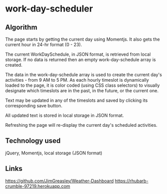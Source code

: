 # work-day-scheduler


## Algorithm

The page starts by getting the current day using Momentjs.
It also gets the current hour in 24-hr format (0 - 23).

The current WorkDaySchedule, in JSON format, is retrieved from local storage.
If no data is returned then an empty work-day-schedule array is created.

The data in the work-day-schedule array is used to create the current day's activities - from 9 AM to 5 PM.
As each hourly timeslot is dynamically loaded to the page, it is color coded (using CSS class selectors) to visually designate which timeslots are in the past, in the future, or the current one.

Text may be updated in any of the timeslots and saved by clicking its corresponding save button.

All updated text is stored in local storage in JSON format.

Refreshing the page will re-display the current day's scheduled activities.

## Technology used
jQuery, Momentjs, local storage (JSON format)


## Links
https://github.com/JimGreasley/Weather-Dashboard
https://rhubarb-crumble-97219.herokuapp.com

